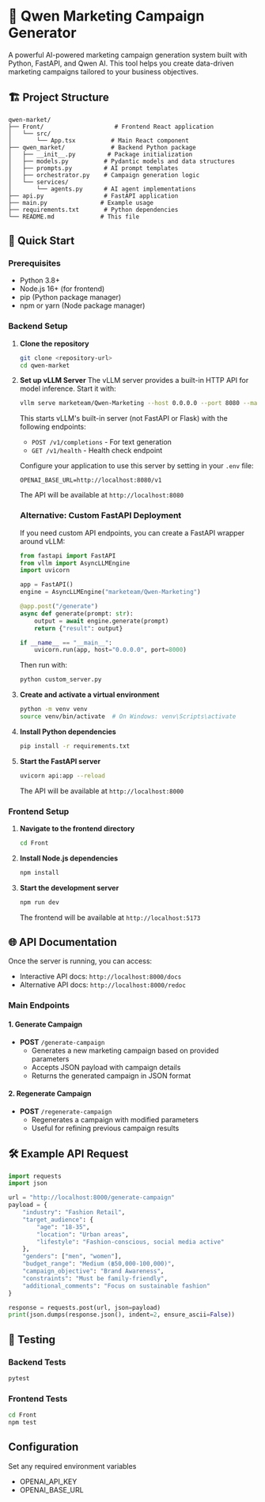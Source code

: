 # 🚀 Qwen Marketing Campaign Generator

A powerful AI-powered marketing campaign generation system built with Python, FastAPI, and Qwen AI. This tool helps you create data-driven marketing campaigns tailored to your business objectives.

## 🏗️ Project Structure

```
qwen-market/
├── Front/                    # Frontend React application
│   └── src/
│       └── App.tsx          # Main React component
├── qwen_market/             # Backend Python package
│   ├── __init__.py         # Package initialization
│   ├── models.py          # Pydantic models and data structures
│   ├── prompts.py         # AI prompt templates
│   ├── orchestrator.py    # Campaign generation logic
│   └── services/
│       └── agents.py      # AI agent implementations
├── api.py                 # FastAPI application
├── main.py               # Example usage
├── requirements.txt       # Python dependencies
└── README.md             # This file
```

## 🚀 Quick Start

### Prerequisites
- Python 3.8+
- Node.js 16+ (for frontend)
- pip (Python package manager)
- npm or yarn (Node package manager)

### Backend Setup

1. **Clone the repository**
   ```bash
   git clone <repository-url>
   cd qwen-market
   ```

2. **Set up vLLM Server**
   The vLLM server provides a built-in HTTP API for model inference. Start it with:
   ```bash
   vllm serve marketeam/Qwen-Marketing --host 0.0.0.0 --port 8080 --max-model-len 4096
   ```
   
   This starts vLLM's built-in server (not FastAPI or Flask) with the following endpoints:
   - `POST /v1/completions` - For text generation
   - `GET /v1/health` - Health check endpoint
   
   Configure your application to use this server by setting in your `.env` file:
   ```
   OPENAI_BASE_URL=http://localhost:8080/v1
   ```
   
   The API will be available at `http://localhost:8080`
   
   ### Alternative: Custom FastAPI Deployment
   
   If you need custom API endpoints, you can create a FastAPI wrapper around vLLM:
   
   ```python
   from fastapi import FastAPI
   from vllm import AsyncLLMEngine
   import uvicorn
   
   app = FastAPI()
   engine = AsyncLLMEngine("marketeam/Qwen-Marketing")
   
   @app.post("/generate")
   async def generate(prompt: str):
       output = await engine.generate(prompt)
       return {"result": output}
   
   if __name__ == "__main__":
       uvicorn.run(app, host="0.0.0.0", port=8000)
   ```
   
   Then run with:
   ```bash
   python custom_server.py
   ```

2. **Create and activate a virtual environment**
   ```bash
   python -m venv venv
   source venv/bin/activate  # On Windows: venv\Scripts\activate
   ```

3. **Install Python dependencies**
   ```bash
   pip install -r requirements.txt
   ```

4. **Start the FastAPI server**
   ```bash
   uvicorn api:app --reload
   ```
   The API will be available at `http://localhost:8000`

### Frontend Setup

1. **Navigate to the frontend directory**
   ```bash
   cd Front
   ```

2. **Install Node.js dependencies**
   ```bash
   npm install
   ```

3. **Start the development server**
   ```bash
   npm run dev
   ```
   The frontend will be available at `http://localhost:5173`

## 🌐 API Documentation

Once the server is running, you can access:
- Interactive API docs: `http://localhost:8000/docs`
- Alternative API docs: `http://localhost:8000/redoc`

### Main Endpoints

#### 1. Generate Campaign
- **POST** `/generate-campaign`
  - Generates a new marketing campaign based on provided parameters
  - Accepts JSON payload with campaign details
  - Returns the generated campaign in JSON format

#### 2. Regenerate Campaign
- **POST** `/regenerate-campaign`
  - Regenerates a campaign with modified parameters
  - Useful for refining previous campaign results

## 🛠️ Example API Request

```python
import requests
import json

url = "http://localhost:8000/generate-campaign"
payload = {
    "industry": "Fashion Retail",
    "target_audience": {
        "age": "18-35",
        "location": "Urban areas",
        "lifestyle": "Fashion-conscious, social media active"
    },
    "genders": ["men", "women"],
    "budget_range": "Medium (฿50,000-100,000)",
    "campaign_objective": "Brand Awareness",
    "constraints": "Must be family-friendly",
    "additional_comments": "Focus on sustainable fashion"
}

response = requests.post(url, json=payload)
print(json.dumps(response.json(), indent=2, ensure_ascii=False))
```

## 🧪 Testing

### Backend Tests
```bash
pytest
```

### Frontend Tests
```bash
cd Front
npm test
```
## Configuration

Set any required environment variables
- OPENAI_API_KEY
- OPENAI_BASE_URL

